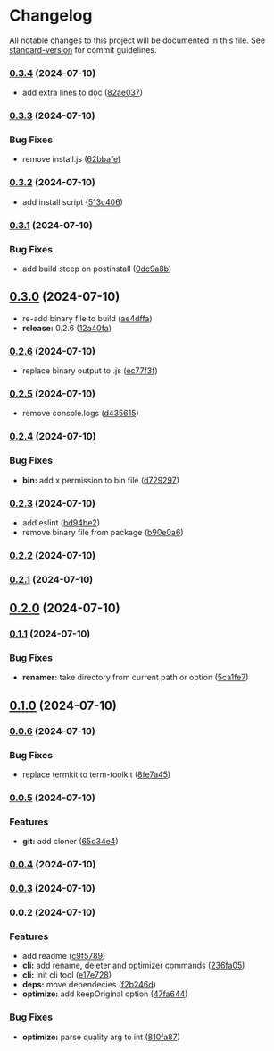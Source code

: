 # Changelog

All notable changes to this project will be documented in this file. See [standard-version](https://github.com/conventional-changelog/standard-version) for commit guidelines.

### [0.3.4](https://github.com/mokkapps/changelog-generator-demo/compare/v0.3.3...v0.3.4) (2024-07-10)


* add extra lines to doc ([82ae037](https://github.com/mokkapps/changelog-generator-demo/commits/82ae037005670ae04e909c445840b0d8b4dd08b8))

### [0.3.3](https://github.com/mokkapps/changelog-generator-demo/compare/v0.3.2...v0.3.3) (2024-07-10)


### Bug Fixes

* remove install.js ([62bbafe](https://github.com/mokkapps/changelog-generator-demo/commits/62bbafe3200189d2d2ef72b4822178b8aeaa879b))

### [0.3.2](https://github.com/mokkapps/changelog-generator-demo/compare/v0.3.1...v0.3.2) (2024-07-10)


* add install script ([513c406](https://github.com/mokkapps/changelog-generator-demo/commits/513c40624ad0b649059e52e0ba2e97b20520f8b8))

### [0.3.1](https://github.com/mokkapps/changelog-generator-demo/compare/v0.3.0...v0.3.1) (2024-07-10)


### Bug Fixes

* add build steep on postinstall ([0dc9a8b](https://github.com/mokkapps/changelog-generator-demo/commits/0dc9a8bfd301ecebb85c737701ec1c56a1b1e9ed))

## [0.3.0](https://github.com/mokkapps/changelog-generator-demo/compare/v0.2.6...v0.3.0) (2024-07-10)


* re-add binary file to build ([ae4dffa](https://github.com/mokkapps/changelog-generator-demo/commits/ae4dffa0cfb434ae9e96aa3239d02ac85e643abb))
* **release:** 0.2.6 ([12a40fa](https://github.com/mokkapps/changelog-generator-demo/commits/12a40fa54b4bbde7426af9483674b17a38db692a))

### [0.2.6](https://github.com/mokkapps/changelog-generator-demo/compare/v0.2.5...v0.2.6) (2024-07-10)


* replace binary output to .js ([ec77f3f](https://github.com/mokkapps/changelog-generator-demo/commits/ec77f3f8eeafd9daae39fd09c2dbfb5e871e9c53))

### [0.2.5](https://github.com/mokkapps/changelog-generator-demo/compare/v0.2.4...v0.2.5) (2024-07-10)


* remove console.logs ([d435615](https://github.com/mokkapps/changelog-generator-demo/commits/d435615cad5813e69f699c6f733387ead822df4e))

### [0.2.4](https://github.com/mokkapps/changelog-generator-demo/compare/v0.2.3...v0.2.4) (2024-07-10)


### Bug Fixes

* **bin:** add x permission to bin file ([d729297](https://github.com/mokkapps/changelog-generator-demo/commits/d7292974593ba38e4e829cc258dceafe04dd0513))

### [0.2.3](https://github.com/mokkapps/changelog-generator-demo/compare/v0.2.2...v0.2.3) (2024-07-10)


* add eslint ([bd94be2](https://github.com/mokkapps/changelog-generator-demo/commits/bd94be25ff9bef11d5bde9bb9cf0e4436c669ccd))
* remove binary file from package ([b90e0a6](https://github.com/mokkapps/changelog-generator-demo/commits/b90e0a67329fd372180f32b23d6f0ce56d1bd1ef))

### [0.2.2](https://github.com/mokkapps/changelog-generator-demo/compare/v0.2.1...v0.2.2) (2024-07-10)

### [0.2.1](https://github.com/mokkapps/changelog-generator-demo/compare/v0.2.0...v0.2.1) (2024-07-10)

## [0.2.0](https://github.com/mokkapps/changelog-generator-demo/compare/v0.1.1...v0.2.0) (2024-07-10)

### [0.1.1](https://github.com/mokkapps/changelog-generator-demo/compare/v0.1.0...v0.1.1) (2024-07-10)


### Bug Fixes

* **renamer:** take directory from current path or option ([5ca1fe7](https://github.com/mokkapps/changelog-generator-demo/commits/5ca1fe7cb30a9c6e5953ae733079a22f6f4410fb))

## [0.1.0](https://github.com/mokkapps/changelog-generator-demo/compare/v0.0.6...v0.1.0) (2024-07-10)

### [0.0.6](https://github.com/mokkapps/changelog-generator-demo/compare/v0.0.5...v0.0.6) (2024-07-10)


### Bug Fixes

* replace termkit to term-toolkit ([8fe7a45](https://github.com/mokkapps/changelog-generator-demo/commits/8fe7a45c4cf8858e3ebeb4b078e60d94edffbbae))

### [0.0.5](https://github.com/mokkapps/changelog-generator-demo/compare/v0.0.4...v0.0.5) (2024-07-10)


### Features

* **git:** add cloner ([65d34e4](https://github.com/mokkapps/changelog-generator-demo/commits/65d34e49acdcf440341c1f8c6379aec98bc49cb3))

### [0.0.4](https://github.com/mokkapps/changelog-generator-demo/compare/v0.0.2...v0.0.4) (2024-07-10)

### [0.0.3](https://github.com/mokkapps/changelog-generator-demo/compare/v0.0.2...v0.0.3) (2024-07-10)

### 0.0.2 (2024-07-10)


### Features

* add readme ([c9f5789](https://personal/arielonoriaga/cli-tools/commit/c9f578929d197993245b468ce18d8f2ec6d75bc3))
* **cli:** add rename, deleter and optimizer commands ([236fa05](https://personal/arielonoriaga/cli-tools/commit/236fa05d21fd85de626835ee40e849c97bfebcf0))
* **cli:** init cli tool ([e17e728](https://personal/arielonoriaga/cli-tools/commit/e17e7285dbca700dc4e220b2c1c77e40ff03fac3))
* **deps:** move dependecies ([f2b246d](https://personal/arielonoriaga/cli-tools/commit/f2b246d383800a2d370eeeee1ff9929a8d893da8))
* **optimize:** add keepOriginal option ([47fa644](https://personal/arielonoriaga/cli-tools/commit/47fa644d8e3b59241794756c82c7a2c3ccc955a0))


### Bug Fixes

* **optimize:** parse quality arg to int ([810fa87](https://personal/arielonoriaga/cli-tools/commit/810fa87550678db5ea2e75e2dcfc6566a63d1602))

